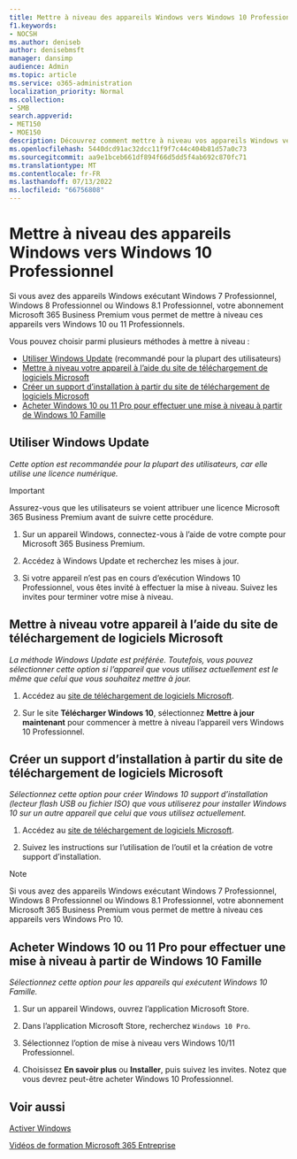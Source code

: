 ```yaml
---
title: Mettre à niveau des appareils Windows vers Windows 10 Professionnel
f1.keywords:
- NOCSH
ms.author: deniseb
author: denisebmsft
manager: dansimp
audience: Admin
ms.topic: article
ms.service: o365-administration
localization_priority: Normal
ms.collection:
- SMB
search.appverid:
- MET150
- MOE150
description: Découvrez comment mettre à niveau vos appareils Windows vers Windows 10 Professionnel avec Microsoft 365 Business Premium.
ms.openlocfilehash: 5440dcd91ac32dcc11f9f7c44c404b81d57a0c73
ms.sourcegitcommit: aa9e1bceb661df894f66d5dd5f4ab692c870fc71
ms.translationtype: MT
ms.contentlocale: fr-FR
ms.lasthandoff: 07/13/2022
ms.locfileid: "66756808"
---
```

# <a name="upgrade-windows-devices-to-windows-10-pro"></a>Mettre à niveau des appareils Windows vers Windows 10 Professionnel

Si vous avez des appareils Windows exécutant Windows 7 Professionnel, Windows 8 Professionnel ou Windows 8.1 Professionnel, votre abonnement Microsoft 365 Business Premium vous permet de mettre à niveau ces appareils vers Windows 10 ou 11 Professionnels.  

Vous pouvez choisir parmi plusieurs méthodes à mettre à niveau :

- [Utiliser Windows Update](#use-windows-update) (recommandé pour la plupart des utilisateurs)
- [Mettre à niveau votre appareil à l’aide du site de téléchargement de logiciels Microsoft](#upgrade-your-device-using-the-microsoft-software-download-site)
- [Créer un support d’installation à partir du site de téléchargement de logiciels Microsoft](#create-installation-media-from-the-microsoft-software-download-site)
- [Acheter Windows 10 ou 11 Pro pour effectuer une mise à niveau à partir de Windows 10 Famille](#purchase-windows-10-or-11-pro-to-upgrade-from-windows-10-home)

## <a name="use-windows-update"></a>Utiliser Windows Update

*Cette option est recommandée pour la plupart des utilisateurs, car elle utilise une licence numérique.*

> [!IMPORTANT]
> Assurez-vous que les utilisateurs se voient attribuer une licence Microsoft 365 Business Premium avant de suivre cette procédure.

1. Sur un appareil Windows, connectez-vous à l’aide de votre compte pour Microsoft 365 Business Premium.

2. Accédez à Windows Update et recherchez les mises à jour. 

3. Si votre appareil n’est pas en cours d’exécution Windows 10 Professionnel, vous êtes invité à effectuer la mise à niveau. Suivez les invites pour terminer votre mise à niveau.

## <a name="upgrade-your-device-using-the-microsoft-software-download-site"></a>Mettre à niveau votre appareil à l’aide du site de téléchargement de logiciels Microsoft
  
*La méthode Windows Update est préférée. Toutefois, vous pouvez sélectionner cette option si l’appareil que vous utilisez actuellement est le même que celui que vous souhaitez mettre à jour.* 

1. Accédez au [site de téléchargement de logiciels Microsoft](https://go.microsoft.com/fwlink/?LinkID=836951).

2. Sur le site **Télécharger Windows 10**, sélectionnez **Mettre à jour maintenant** pour commencer à mettre à niveau l’appareil vers Windows 10 Professionnel. 

## <a name="create-installation-media-from-the-microsoft-software-download-site"></a>Créer un support d’installation à partir du site de téléchargement de logiciels Microsoft

*Sélectionnez cette option pour créer Windows 10 support d’installation (lecteur flash USB ou fichier ISO) que vous utiliserez pour installer Windows 10 sur un autre appareil que celui que vous utilisez actuellement.*
    
1. Accédez au [site de téléchargement de logiciels Microsoft](https://go.microsoft.com/fwlink/?LinkID=836960).

2. Suivez les instructions sur l’utilisation de l’outil et la création de votre support d’installation. 

> [!NOTE]
> Si vous avez des appareils Windows exécutant Windows 7 Professionnel, Windows 8 Professionnel ou Windows 8.1 Professionnel, votre abonnement Microsoft 365 Business Premium vous permet de mettre à niveau ces appareils vers Windows Pro 10.

## <a name="purchase-windows-10-or-11-pro-to-upgrade-from-windows-10-home"></a>Acheter Windows 10 ou 11 Pro pour effectuer une mise à niveau à partir de Windows 10 Famille

*Sélectionnez cette option pour les appareils qui exécutent Windows 10 Famille.*

1. Sur un appareil Windows, ouvrez l’application Microsoft Store.

2. Dans l’application Microsoft Store, recherchez `Windows 10 Pro`.

3. Sélectionnez l’option de mise à niveau vers Windows 10/11 Professionnel.

4. Choisissez **En savoir plus** ou **Installer**, puis suivez les invites. Notez que vous devrez peut-être acheter Windows 10 Professionnel.
  
## <a name="see-also"></a>Voir aussi

[Activer Windows](https://support.microsoft.com/windows/activate-windows-c39005d4-95ee-b91e-b399-2820fda32227#WindowsVersion=Windows_10)

[Vidéos de formation Microsoft 365 Entreprise](https://go.microsoft.com/fwlink/?linkid=2197659)


